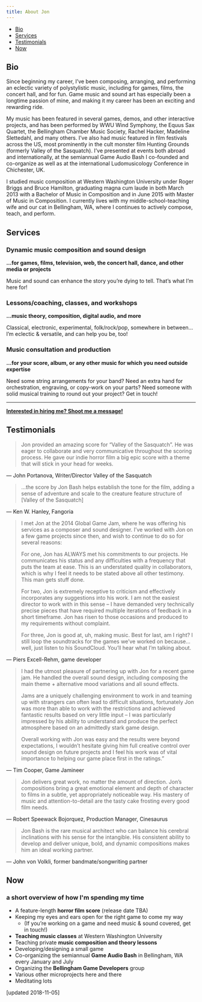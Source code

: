 ```yaml
---
title: About Jon
---
```


<ul class="nav nav-tabs" id="about-nav" role="tablist">
  <li class="nav-item">
    <a class="nav-link active" id="bio-tab" data-toggle="pill" href="#bio" role="tab" aria-controls="bio" aria-selected="true">Bio</a>
  </li>
  <li class="nav-item">
    <a class="nav-link" id="services-tab" data-toggle="pill" href="#services" role="tab" aria-controls="services" aria-selected="false">Services</a>
  </li>
  <li class="nav-item">
    <a class="nav-link" id="testimonials-tab" data-toggle="pill" href="#testimonials" role="tab" aria-controls="testimonials" aria-selected="false">Testimonials</a>
  </li>
  <li class="nav-item">
    <a class="nav-link" id="now-tab" data-toggle="pill" href="#now" role="tab" aria-controls="now" aria-selected="false">Now</a>
  </li>
</ul>

<div class="tab-content" id="about-tab-content">

<div markdown="block" class="tab-pane fade show active" id="bio" role="tabpanel" aria-labelledby="bio-tab">

## Bio

Since beginning my career, I’ve been composing, arranging, and performing an eclectic variety of polystylistic music, including for games, films, the concert hall, and for fun. Game music and sound art has especially been a longtime passion of mine, and making it my career has been an exciting and rewarding ride.

My music has been featured in several games, demos, and other interactive projects, and has been performed by WWU Wind Symphony, the Equus Sax Quartet, the Bellingham Chamber Music Society, Rachel Hacker, Madeline Slettedahl, and many others. I’ve also had music featured in film festivals across the US, most prominently in the cult monster film Hunting Grounds (formerly Valley of the Sasquatch). I’ve presented at events both abroad and internationally, at the semiannual Game Audio Bash I co-founded and co-organize as well as at the international Ludomusicology Conference in Chichester, UK.

I studied music composition at Western Washington University under Roger Briggs and Bruce Hamilton, graduating magna cum laude in both March 2013 with a Bachelor of Music in Composition and in June 2015 with Master of Music in Composition. I currently lives with my middle-school-teaching wife and our cat in Bellingham, WA, where I continues to actively compose, teach, and perform.

</div>

<div markdown="block" class="tab-pane fade" id="services" role="tabpanel" aria-labelledby="services-tab">

## Services

### Dynamic music composition and sound design 

**...for games, films, television, web, the concert hall, dance, and other media or projects**

Music and sound can enhance the story you’re dying to tell. That’s what I’m here for!

### Lessons/coaching, classes, and workshops 

**...music theory, composition, digital audio, and more**

Classical, electronic, experimental, folk/rock/pop, somewhere in between… I’m eclectic & versatile, and can help you be, too!

### Music consultation and production

**...for your score, album, or any other music for which you need outside expertise**

Need some string arrangements for your band? Need an extra hand for orchestration, engraving, or copy-work on your parts? Need someone with solid musical training to round out your project? Get in touch!

---

**[Interested in hiring me? Shoot me a message!](mailto:jon@jonbash.com)**

</div>

<div markdown="block" class="tab-pane fade" id="testimonials" role="tabpanel" aria-labelledby="testimonials-tab">

## Testimonials

> Jon provided an amazing score for “Valley of the Sasquatch”. He was eager to collaborate and very communicative throughout the scoring process. He gave our indie horror film a big epic score with a theme that will stick in your head for weeks.

— John Portanova, Writer/Director Valley of the Sasquatch

> …the score by Jon Bash helps establish the tone for the film, adding a sense of adventure and scale to the creature feature structure of [Valley of the Sasquatch]

— Ken W. Hanley, Fangoria

> I met Jon at the 2014 Global Game Jam, where he was offering his services as a composer and sound designer. I’ve worked with Jon on a few game projects since then, and wish to continue to do so for several reasons:
>
> For one, Jon has ALWAYS met his commitments to our projects. He communicates his status and any difficulties with a frequency that puts the team at ease. This is an understated quality in collaborators, which is why I feel it needs to be stated above all other testimony. This man gets stuff done.
>
> For two, Jon is extremely receptive to criticism and effectively incorporates any suggestions into his work. I am not the easiest director to work with in this sense – I have demanded very technically precise pieces that have required multiple iterations of feedback in a short timeframe. Jon has risen to those occasions and produced to my requirements without complaint.
>
> For three, Jon is good at, uh, making music. Best for last, am I right? I still loop the soundtracks for the games we’ve worked on because… well, just listen to his SoundCloud. You’ll hear what I’m talking about.

— Piers Excell-Rehm, game developer

> I had the utmost pleasure of partnering up with Jon for a recent game jam. He handled the overall sound design, including composing the main theme + alternative mood variations and all sound effects.
>
> Jams are a uniquely challenging environment to work in and teaming up with strangers can often lead to difficult situations, fortunately Jon was more than able to work with the restrictions and achieved fantastic results based on very little input – I was particularly impressed by his ability to understand and produce the perfect atmosphere based on an admittedly stark game design.
> 
> Overall working with Jon was easy and the results were beyond expectations, I wouldn’t hesitate giving him full creative control over sound design on future projects and I feel his work was of vital importance to helping our game place first in the ratings.”

— Tim Cooper, Game Jamineer

> Jon delivers great work, no matter the amount of direction. Jon’s compositions bring a great emotional element and depth of character to films in a subtle, yet appropriately noticeable way. His mastery of music and attention-to-detail are the tasty cake frosting every good film needs.

— Robert Speewack Bojorquez, Production Manager, Cinesaurus

> Jon Bash is the rare musical architect who can balance his cerebral inclinations with his sense for the intangible. His consistent ability to develop and deliver unique, bold, and dynamic compositions makes him an ideal working partner.

— John von Volkli, former bandmate/songwriting partner

</div>

<div markdown="block" class="tab-pane fade" id="now" role="tabpanel" aria-labelledby="now-tab">

## Now

### a short overview of how I'm spending my time

- A feature-length **horror film score** (release date TBA)
- Keeping my eyes and ears open for the right game to come my way
  - (If you’re working on a game and need music & sound covered, get in touch!)
- **Teaching music classes** at Western Washington University
- Teaching private **music composition and theory lessons**
- Developing/designing a small game
- Co-organizing the semiannual **Game Audio Bash** in Bellingham, WA every January and July
- Organizing the **Bellingham Game Developers** group
- Various other microprojects here and there
- Meditating lots

[updated 2018-11-05]

</div>

</div>
